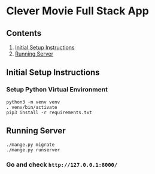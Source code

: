 # Clever Movie Full Stack App

## Contents

1. [Initial Setup Instructions](#initial-setup-instructions)
1. [Running Server](#running-server)


## Initial Setup Instructions

### Setup Python Virtual Environment
```buildoutcfg
python3 -m venv venv
. venv/bin/activate
pip3 install -r requirements.txt
```
## Running Server

```buildoutcfg
./mange.py migrate
./mange.py runserver
```
### Go and check `http://127.0.0.1:8000/`
